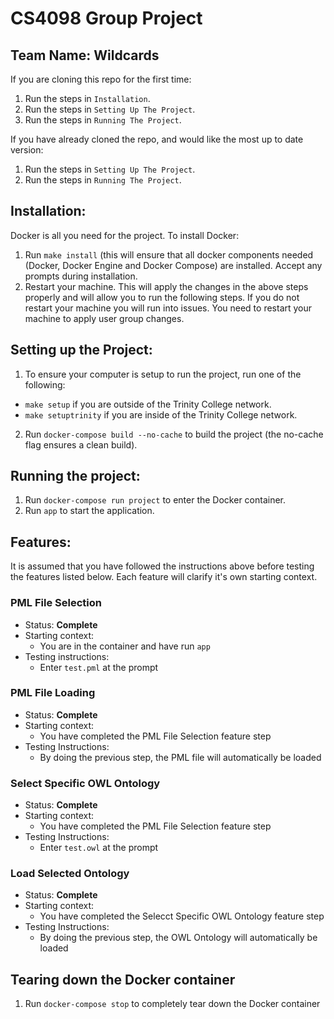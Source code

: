 # CS4098 Group Project
## Team Name: Wildcards

If you are cloning this repo for the first time:

1. Run the steps in `Installation`.
2. Run the steps in `Setting Up The Project`.
3. Run the steps in `Running The Project`.

If you have already cloned the repo, and would like the most up to date version:

1. Run the steps in `Setting Up The Project`.
2. Run the steps in `Running The Project`.

## Installation:

Docker is all you need for the project. To install Docker:

1. Run `make install` (this will ensure that all docker components needed (Docker, Docker Engine and Docker Compose) are installed. Accept any prompts during installation.
2. Restart your machine. This will apply the changes in the above steps properly and will allow you to run the following steps. If you do not restart your machine you will run into issues. You need to restart your machine to apply user group changes.

## Setting up the Project:

1. To ensure your computer is setup to run the project, run one of the following:
 * `make setup` if you are outside of the Trinity College network.
 * `make setuptrinity` if you are inside of the Trinity College network.
2. Run `docker-compose build --no-cache` to build the project (the no-cache flag ensures a clean build).

## Running the project:

1. Run `docker-compose run project` to enter the Docker container.
2. Run `app` to start the application.

## Features:

It is assumed that you have followed the instructions above before testing the features listed below. Each feature will clarify it's own starting context.

### PML File Selection

* Status: **Complete**
* Starting context:
   * You are in the container and have run `app`
* Testing instructions:
   * Enter `test.pml` at the prompt

### PML File Loading

* Status: **Complete**
* Starting context:
   * You have completed the PML File Selection feature step
* Testing Instructions:
   * By doing the previous step, the PML file will automatically be loaded

### Select Specific OWL Ontology

* Status: **Complete**
* Starting context:
   * You have completed the PML File Selection feature step
* Testing Instructions:
   * Enter `test.owl` at the prompt

### Load Selected Ontology

* Status: **Complete**
* Starting context:
   * You have completed the Selecct Specific OWL Ontology feature step
* Testing Instructions:
   * By doing the previous step, the OWL Ontology will automatically be loaded

## Tearing down the Docker container

1. Run `docker-compose stop` to completely tear down the Docker container

